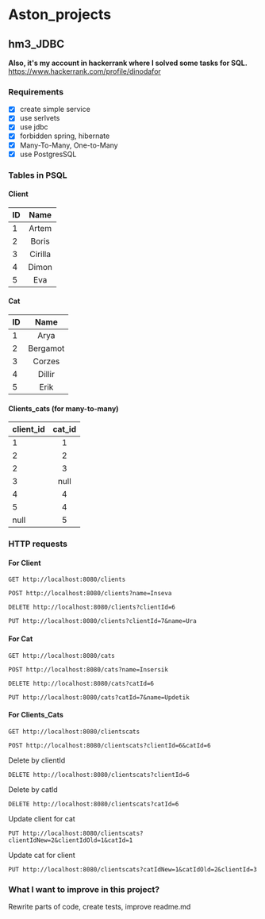 # Aston_projects
## hm3_JDBC
__Also, it's my account in hackerrank where I solved some tasks for SQL.__
https://www.hackerrank.com/profile/dinodafor
### Requirements
- [X] create simple service
- [X] use serlvets
- [X] use  jdbc
- [X] forbidden spring, hibernate
- [X] Many-To-Many, One-to-Many
- [X] use PostgresSQL

### Tables in PSQL 
#### Client 

| ID |  Name   |
|----|:-------:|
| 1  |  Artem  |
| 2  |  Boris  |
| 3  | Cirilla |
| 4  |  Dimon  |
| 5  |   Eva   |
#### Cat
| ID |  Name   |
|----|:-------:|
| 1  |  Arya  |
| 2  |  Bergamot  |
| 3  | Corzes |
| 4  |  Dillir  |
| 5  |   Erik   |
#### Clients_cats (for many-to-many)
| client_id | cat_id |
|-----------|:------:|
| 1         |   1    |
| 2         |   2    |
| 2         |   3    |
| 3         |  null  |
| 4         |   4    |
| 5         |   4    |
| null      |   5    |
### HTTP requests 
#### For Client

```http request
GET http://localhost:8080/clients
```

```http request
POST http://localhost:8080/clients?name=Inseva
```

```http request
DELETE http://localhost:8080/clients?clientId=6
```

```http request
PUT http://localhost:8080/clients?clientId=7&name=Ura
```

#### For Cat  

```http request
GET http://localhost:8080/cats
```

```http request
POST http://localhost:8080/cats?name=Insersik
```

```http request
DELETE http://localhost:8080/cats?catId=6
```

```http request
PUT http://localhost:8080/cats?catId=7&name=Updetik
```

#### For Clients_Cats

```http request
GET http://localhost:8080/clientscats
```

```http request
POST http://localhost:8080/clientscats?clientId=6&catId=6
```
Delete by clientId
```http request
DELETE http://localhost:8080/clientscats?clientId=6
```
Delete by catId
```http request
DELETE http://localhost:8080/clientscats?catId=6
```
Update client for cat
```http request
PUT http://localhost:8080/clientscats?clientIdNew=2&clientIdOld=1&catId=1
```
Update cat for client
```http request
PUT http://localhost:8080/clientscats?catIdNew=1&catIdOld=2&clientId=3
```

### What I want to improve in this project?
Rewrite parts of code, create tests, improve readme.md



